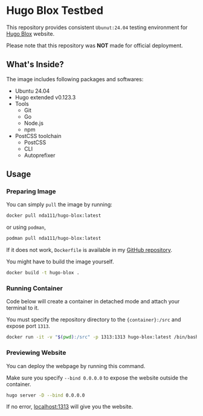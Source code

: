 # Hugo Blox Testbed

This repository provides consistent `Ubunut:24.04` testing environment for [Hugo Blox](https://hugoblox.com/) website.

Please note that this repository was **NOT** made for official deployment.

## What's Inside?

The image includes following packages and softwares:

- Ubuntu 24.04
- Hugo extended v0.123.3
- Tools
  - Git
  - Go
  - Node.js
  - npm
- PostCSS toolchain
  - PostCSS
  - CLI
  - Autoprefixer

## Usage

### Preparing Image

You can simply `pull` the image by running:

```bash
docker pull nda111/hugo-blox:latest
```

or using `podman`, 

```bash
podman pull nda111/hugo-blox:latest
```

If it does not work, `Dockerfile` is available in my [GitHub repository](https://github.com/nda111/nda111.github.io/tree/docker).

You might have to build the image yourself.

```bash
docker build -t hugo-blox .
```

### Running Container

Code below will create a container in detached mode and attach your terminal to it.

You must specify the repository directory to the `{container}:/src` and expose port `1313`.

```bash
docker run -it -v "$(pwd):/src" -p 1313:1313 hugo-blox:latest /bin/bash
```

### Previewing Website

You can deploy the webpage by running this command. 

Make sure you specify `--bind 0.0.0.0` to expose the website outside the container. 

```bash
hugo server -D --bind 0.0.0.0
```

If no error, [localhost:1313](https://localhost:1313) will give you the website. 
